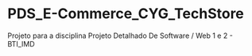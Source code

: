 # PDS_E-Commerce_CYG_TechStore
Projeto para a disciplina Projeto Detalhado De Software / Web 1 e 2 - BTI_IMD
